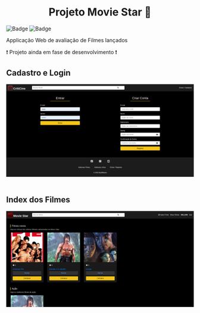 # <center>Projeto  Movie Star :movie_camera: </center>
![Badge](https://img.shields.io/static/v1?label=PHP&message=8.1.1&color=blue&style=for-the-badge&logo=PHP&)
![Badge](https://img.shields.io/static/v1?label=Bootstrap&message=4.5.3&color=white&style=for-the-badge&logo=Bootstrap)

Applicação Web de avaliação de Filmes lançados


:heavy_exclamation_mark: Projeto ainda em fase de desenvolvimento :exclamation:


## Cadastro e Login
![finance control](assets/autenticate.png)
&nbsp;

## Index dos Filmes
![finance control](assets/index.png)
&nbsp;
